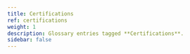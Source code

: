 ```yaml
---
title: Certifications
ref: certifications
weight: 1
description: Glossary entries tagged **Certifications**.
sidebar: false
---
```


